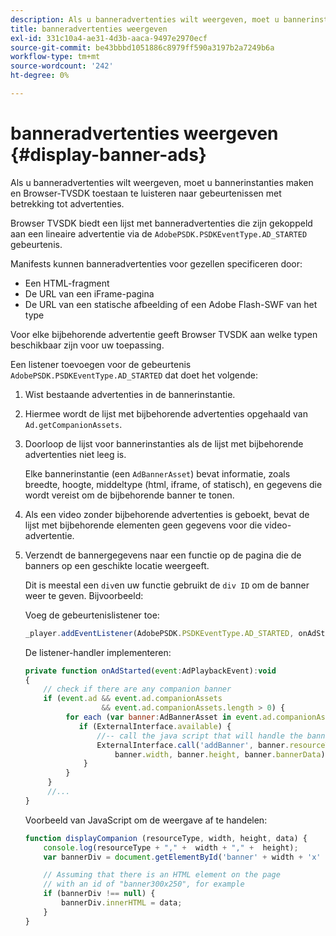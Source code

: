 ```yaml
---
description: Als u banneradvertenties wilt weergeven, moet u bannerinstanties maken en Browser-TVSDK toestaan te luisteren naar gebeurtenissen met betrekking tot advertenties.
title: banneradvertenties weergeven
exl-id: 331c10a4-ae31-4d3b-aaca-9497e2970ecf
source-git-commit: be43bbbd1051886c8979ff590a3197b2a7249b6a
workflow-type: tm+mt
source-wordcount: '242'
ht-degree: 0%

---
```


# banneradvertenties weergeven {#display-banner-ads}

Als u banneradvertenties wilt weergeven, moet u bannerinstanties maken en Browser-TVSDK toestaan te luisteren naar gebeurtenissen met betrekking tot advertenties.

Browser TVSDK biedt een lijst met banneradvertenties die zijn gekoppeld aan een lineaire advertentie via de `AdobePSDK.PSDKEventType.AD_STARTED` gebeurtenis.

Manifests kunnen banneradvertenties voor gezellen specificeren door:

* Een HTML-fragment
* De URL van een iFrame-pagina
* De URL van een statische afbeelding of een Adobe Flash-SWF van het type

Voor elke bijbehorende advertentie geeft Browser TVSDK aan welke typen beschikbaar zijn voor uw toepassing.

Een listener toevoegen voor de gebeurtenis `AdobePSDK.PSDKEventType.AD_STARTED` dat doet het volgende:
1. Wist bestaande advertenties in de bannerinstantie.
1. Hiermee wordt de lijst met bijbehorende advertenties opgehaald van `Ad.getCompanionAssets`.
1. Doorloop de lijst voor bannerinstanties als de lijst met bijbehorende advertenties niet leeg is.

   Elke bannerinstantie (een `AdBannerAsset`) bevat informatie, zoals breedte, hoogte, middeltype (html, iframe, of statisch), en gegevens die wordt vereist om de bijbehorende banner te tonen.
1. Als een video zonder bijbehorende advertenties is geboekt, bevat de lijst met bijbehorende elementen geen gegevens voor die video-advertentie.
1. Verzendt de bannergegevens naar een functie op de pagina die de banners op een geschikte locatie weergeeft.

   Dit is meestal een `div`en uw functie gebruikt de `div ID` om de banner weer te geven. Bijvoorbeeld:

   Voeg de gebeurtenislistener toe:

   ```js
   _player.addEventListener(AdobePSDK.PSDKEventType.AD_STARTED, onAdStarted);
   ```

   De listener-handler implementeren:

   ```js
   private function onAdStarted(event:AdPlaybackEvent):void 
   { 
       // check if there are any companion banner 
       if (event.ad && event.ad.companionAssets  
                    && event.ad.companionAssets.length > 0) { 
            for each (var banner:AdBannerAsset in event.ad.companionAssets) { 
               if (ExternalInterface.available) { 
                   //-- call the java script that will handle the banner display. 
                   ExternalInterface.call('addBanner', banner.resourceType,  
                       banner.width, banner.height, banner.bannerData); 
                } 
            } 
        }  
        //...        
   }
   ```

   Voorbeeld van JavaScript om de weergave af te handelen:

   ```js
   function displayCompanion (resourceType, width, height, data) { 
       console.log(resourceType + "," +  width + "," +  height); 
       var bannerDiv = document.getElementById('banner' + width + 'x' + height);  
   
       // Assuming that there is an HTML element on the page  
       // with an id of "banner300x250", for example 
       if (bannerDiv !== null) { 
           bannerDiv.innerHTML = data; 
       } 
   }
   ```

